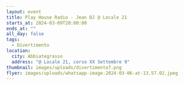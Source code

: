 ```yaml
---
layout: event
title: Play House Radio - Jean DJ @ Locale 21
starts_at: 2024-03-09T20:00:00
ends_at: ""
all_day: false
tags:
  - Divertimento
location:
  city: Abbiategrasso
  address: "@ Locale 21, corso XX Settembre 9"
thumbnail: images/uploads/divertimento7.png
flyer: images/uploads/whatsapp-image-2024-03-06-at-13.57.02.jpeg
---
```

